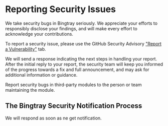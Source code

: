 # Reporting Security Issues

We take security bugs in Bingtray seriously. We appreciate your efforts to responsibly disclose your findings, and will make every effort to acknowledge your contributions.

To report a security issue, please use the GitHub Security Advisory ["Report a Vulnerability"](https://github.com/nikescar/bingtray/security/advisories/new) tab.

We will send a response indicating the next steps in handling your report. After the initial reply to your report, the security team will keep you informed of the progress towards a fix and full announcement, and may ask for additional information or guidance.

Report security bugs in third-party modules to the person or team maintaining the module.

## The Bingtray Security Notification Process

We will respond as soon as ne get notification.

